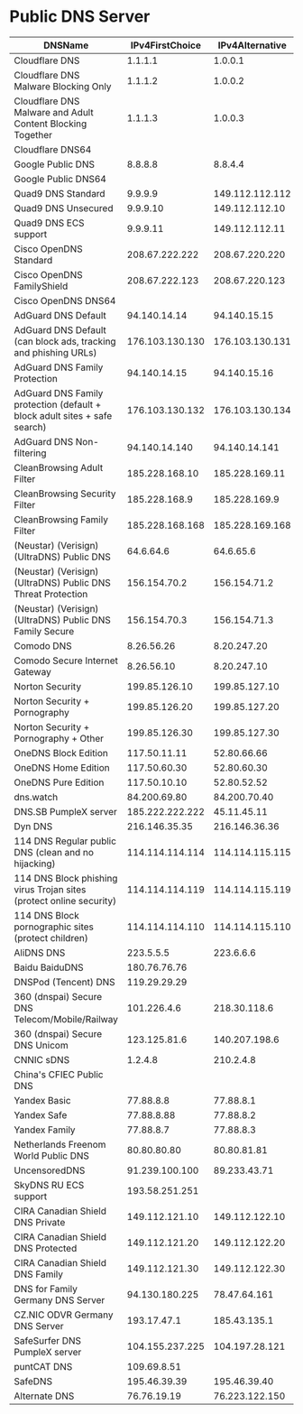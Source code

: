 # Public DNS Server



| DNSName                                                      | IPv4FirstChoice | IPv4Alternative | IPv6FirstChoice            | IPv6Alternative                        |
| ------------------------------------------------------------ | --------------- | --------------- | -------------------------- | -------------------------------------- |
| Cloudflare DNS                                               | 1.1.1.1         | 1.0.0.1         | 2606:4700:4700::1111       | 2606:4700:4700::1001                   |
| Cloudflare DNS  Malware Blocking Only                        | 1.1.1.2         | 1.0.0.2         | 2606:4700:4700::1112       | 2606:4700:4700::1002                   |
| Cloudflare DNS  Malware and Adult Content Blocking Together  | 1.1.1.3         | 1.0.0.3         | 2606:4700:4700::1113       | 2606:4700:4700::1003                   |
| Cloudflare  DNS64                                            |                 |                 | 2606:4700:4700::64         | 2606:4700:4700::6400                   |
| Google Public  DNS                                           | 8.8.8.8         | 8.8.4.4         | 2001:4860:4860::8888       | 2001:4860:4860::8844                   |
| Google Public  DNS64                                         |                 |                 | 2001:4860:4860::6464       | 2001:4860:4860::64                     |
| Quad9 DNS  Standard                                          | 9.9.9.9         | 149.112.112.112 | 2620:fe::fe                | 2620:fe::fe:9                          |
| Quad9 DNS  Unsecured                                         | 9.9.9.10        | 149.112.112.10  | 2620:fe::10                | 2620:fe::fe:10                         |
| Quad9 DNS ECS  support                                       | 9.9.9.11        | 149.112.112.11  | 2620:fe::11                | 2620:fe::fe:11                         |
| Cisco OpenDNS  Standard                                      | 208.67.222.222  | 208.67.220.220  | 2620:119:35::35            | 2620:119:53::53                        |
| Cisco OpenDNS  FamilyShield                                  | 208.67.222.123  | 208.67.220.123  | 2620:119:53::123           | 2620:119:35::123                       |
| Cisco OpenDNS  DNS64                                         |                 |                 | 2620:0:ccc::2              | 2620:0:ccd::2                          |
| AdGuard DNS  Default                                         | 94.140.14.14    | 94.140.15.15    | 2a10:50c0::ad1:ff          | 2a10:50c0::ad2:ff                      |
| AdGuard DNS  Default (can block ads, tracking and phishing URLs) | 176.103.130.130 | 176.103.130.131 | 2a00:5a60::ad1:0ff         | 2a00:5a60::ad2:0ff                     |
| AdGuard DNS  Family Protection                               | 94.140.14.15    | 94.140.15.16    | 2a10:50c0::bad1:ff         | 2a10:50c0::bad2:ff                     |
| AdGuard DNS  Family protection (default + block adult sites + safe search) | 176.103.130.132 | 176.103.130.134 | 2a00:5a60::bad1:0ff        | 2a00:5a60::bad2:0ff                    |
| AdGuard DNS  Non-filtering                                   | 94.140.14.140   | 94.140.14.141   | 2a10:50c0::1:ff            | 2a10:50c0::2:ff                        |
| CleanBrowsing  Adult Filter                                  | 185.228.168.10  | 185.228.169.11  | 2a0d:2a00:1::1             | 2a0d:2a00:2::1                         |
| CleanBrowsing  Security Filter                               | 185.228.168.9   | 185.228.169.9   | 2a0d:2a00:1::2             | 2a0d:2a00:2::2                         |
| CleanBrowsing  Family Filter                                 | 185.228.168.168 | 185.228.169.168 | 2a0d:2a00:1::              | 2a0d:2a00:2::                          |
| (Neustar)  (Verisign) (UltraDNS) Public DNS                  | 64.6.64.6       | 64.6.65.6       | 2620:74:1b::1:1            | 2620:74:1c::2:2                        |
| (Neustar)  (Verisign) (UltraDNS) Public DNS Threat Protection | 156.154.70.2    | 156.154.71.2    | 2610:a1:1018::2            | 2610:a1:1019::2                        |
| (Neustar)  (Verisign) (UltraDNS) Public DNS Family Secure    | 156.154.70.3    | 156.154.71.3    | 2610:a1:1018::3            | 2610:a1:1019::3                        |
| Comodo DNS                                                   | 8.26.56.26      | 8.20.247.20     |                            |                                        |
| Comodo Secure  Internet Gateway                              | 8.26.56.10      | 8.20.247.10     |                            |                                        |
| Norton  Security                                             | 199.85.126.10   | 199.85.127.10   |                            |                                        |
| Norton  Security + Pornography                               | 199.85.126.20   | 199.85.127.20   |                            |                                        |
| Norton  Security + Pornography + Other                       | 199.85.126.30   | 199.85.127.30   |                            |                                        |
| OneDNS Block  Edition                                        | 117.50.11.11    | 52.80.66.66     |                            |                                        |
| OneDNS Home  Edition                                         | 117.50.60.30    | 52.80.60.30     |                            |                                        |
| OneDNS Pure  Edition                                         | 117.50.10.10    | 52.80.52.52     |                            |                                        |
| dns.watch                                                    | 84.200.69.80    | 84.200.70.40    | 2001:1608:10:25::1c04:b12f | 2001:1608:10:25::9249:d69b             |
| DNS.SB PumpleX  server                                       | 185.222.222.222 | 45.11.45.11     | 2a09::                     | 2a09::1                                |
| Dyn DNS                                                      | 216.146.35.35   | 216.146.36.36   |                            |                                        |
| 114 DNS  Regular public DNS (clean and no hijacking)         | 114.114.114.114 | 114.114.115.115 |                            |                                        |
| 114 DNS Block  phishing virus Trojan sites (protect online security) | 114.114.114.119 | 114.114.115.119 |                            |                                        |
| 114 DNS Block  pornographic sites (protect children)         | 114.114.114.110 | 114.114.115.110 |                            |                                        |
| AliDNS DNS                                                   | 223.5.5.5       | 223.6.6.6       | 2400:3200::1               | 2400:3200:baba::1                      |
| Baidu BaiduDNS                                               | 180.76.76.76    |                 | 2400:da00::6666            |                                        |
| DNSPod  (Tencent) DNS                                        | 119.29.29.29    |                 | 2402:4e00::                |                                        |
| 360 (dnspai)  Secure DNS Telecom/Mobile/Railway              | 101.226.4.6     | 218.30.118.6    |                            |                                        |
| 360 (dnspai)  Secure DNS Unicom                              | 123.125.81.6    | 140.207.198.6   |                            |                                        |
| CNNIC sDNS                                                   | 1.2.4.8         | 210.2.4.8       |                            |                                        |
| China's CFIEC  Public DNS                                    |                 |                 | 240C::6666                 | 240C::6644                             |
| Yandex Basic                                                 | 77.88.8.8       | 77.88.8.1       | 2a02:6b8::feed:0ff         | 2a02:6b8:0:1::feed:0ff                 |
| Yandex Safe                                                  | 77.88.8.88      | 77.88.8.2       | 2a02:6b8::feed:bad         | 2a02:6b8:0:1::feed:bad                 |
| Yandex Family                                                | 77.88.8.7       | 77.88.8.3       | 2a02:6b8::feed:a11         | 2a02:6b8:0:1::feed:a11                 |
| Netherlands  Freenom World Public DNS                        | 80.80.80.80     | 80.80.81.81     |                            |                                        |
| UncensoredDNS                                                | 91.239.100.100  | 89.233.43.71    | 2001:67c:28a4::            | 2a01:3a0:53:53::                       |
| SkyDNS RU ECS  support                                       | 193.58.251.251  |                 |                            |                                        |
| CIRA Canadian  Shield DNS Private                            | 149.112.121.10  | 149.112.122.10  | 2620:10A:80BB::10          | 2620:10A:80BC::10                      |
| CIRA Canadian  Shield DNS Protected                          | 149.112.121.20  | 149.112.122.20  | 2620:10A:80BB::20          | 2620:10A:80BC::20                      |
| CIRA Canadian  Shield DNS Family                             | 149.112.121.30  | 149.112.122.30  | 2620:10A:80BB::30          | 2620:10A:80BC::30                      |
| DNS for Family  Germany DNS Server                           | 94.130.180.225  | 78.47.64.161    | 2a01:4f8:1c0c:40db::1      | 2a01:4f8:1c17:4df8::1                  |
| CZ.NIC ODVR  Germany DNS Server                              | 193.17.47.1     | 185.43.135.1    | 2001:148f:ffff::1          | 2001:148f:fffe::1                      |
| SafeSurfer DNS  PumpleX server                               | 104.155.237.225 | 104.197.28.121  |                            |                                        |
| puntCAT DNS                                                  | 109.69.8.51     |                 | 2a00:1508:0:4::9           |                                        |
| SafeDNS                                                      | 195.46.39.39    | 195.46.39.40    |                            |                                        |
| Alternate DNS                                                | 76.76.19.19     | 76.223.122.150  | 2602:fcbc::ad              | 2001:4800:780e:510:a8cf:392e:ff04:8982 |

